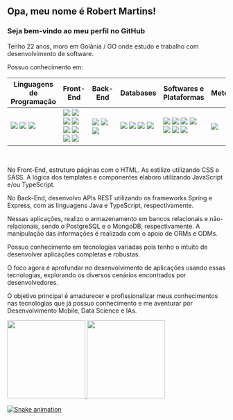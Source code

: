 ## Opa, meu nome é Robert Martins!
### Seja bem-vindo ao meu perfil no GitHub

Tenho 22 anos, moro em Goiânia / GO onde estudo e trabalho com desenvolvimento de software.

Possuo conhecimento em:

| Linguagens de Programação | Front-End | Back-End | Databases | Softwares e Plataformas | Metodologias |
| ------ | ------ | ------ | ------ | ------ | ------ |
| <img src="https://img.shields.io/badge/JavaScript-F7DF1E?style=for-the-badge&logo=javascript&logoColor=black"/> <img src="https://img.shields.io/badge/TypeScript-007ACC?style=for-the-badge&logo=typescript&logoColor=white" /> <img src="https://img.shields.io/badge/Java-ED8B00?style=for-the-badge&logo=java&logoColor=white" /> | <img src="https://img.shields.io/badge/HTML5-E34F26?style=for-the-badge&logo=html5&logoColor=white" /> <img src="https://img.shields.io/badge/CSS3-1572B6?style=for-the-badge&logo=css3&logoColor=white"/> <img src="https://img.shields.io/badge/Sass-CC6699?style=for-the-badge&logo=sass&logoColor=white"/> <img src="https://img.shields.io/badge/jQuery-0769AD?style=for-the-badge&logo=jquery&logoColor=white" /> <img src="https://img.shields.io/badge/Angular-DD0031?style=for-the-badge&logo=angular&logoColor=white"/> <img src="https://img.shields.io/badge/Material--UI-0081CB?style=for-the-badge&logo=material-ui&logoColor=white" /> <img src="https://img.shields.io/badge/React-20232A?style=for-the-badge&logo=react&logoColor=61DAFB" /> <img src="https://img.shields.io/badge/React_Native-20232A?style=for-the-badge&logo=react&logoColor=61DAFB"/> | <img src="https://img.shields.io/badge/Spring-6DB33F?style=for-the-badge&logo=spring&logoColor=white" /> <img src="https://img.shields.io/badge/Node.js-43853D?style=for-the-badge&logo=node.js&logoColor=white" /> <img src="https://img.shields.io/badge/Express.js-404D59?style=for-the-badge" />  | <img src="https://img.shields.io/badge/PostgreSQL-316192?style=for-the-badge&logo=postgresql&logoColor=white" /> <img src="https://img.shields.io/badge/MongoDB-4EA94B?style=for-the-badge&logo=mongodb&logoColor=white"/> <img src="https://img.shields.io/badge/Hibernate-59666C?style=for-the-badge&logo=Hibernate&logoColor=white"/> <img src="https://img.shields.io/badge/Sequelize-52B0E7?style=for-the-badge&logo=Sequelize&logoColor=white"/> | <img src="https://img.shields.io/badge/Visual_Studio_Code-0078D4?style=for-the-badge&logo=visual%20studio%20code&logoColor=white"/> <img src="https://img.shields.io/badge/Amazon_AWS-232F3E?style=for-the-badge&logo=amazon-aws&logoColor=white"/> <img src="https://img.shields.io/badge/Heroku-430098?style=for-the-badge&logo=heroku&logoColor=white"/> <img src="https://img.shields.io/badge/Twilio-F22F46?style=for-the-badge&logo=Twilio&logoColor=white"/> <img src="https://img.shields.io/badge/IntelliJ_IDEA-000000.svg?style=for-the-badge&logo=intellij-idea&logoColor=white" /> <img src="https://img.shields.io/badge/Notion-000000?style=for-the-badge&logo=notion&logoColor=white" /> <img src="https://img.shields.io/badge/Trello-0052CC?style=for-the-badge&logo=trello&logoColor=white"/> | <img src="https://img.shields.io/badge/Scrum-0052CC?style=for-the-badge&logo=scrum&logoColor=white"/> |

<br/>

No Front-End, estruturo páginas com o HTML. As estilizo utilizando CSS e SASS. A lógica dos templates e componentes elaboro utilizando JavaScript e/ou TypeScript.

No Back-End, desenvolvo APIs REST utilizando os frameworks Spring e Express, com as linguagens Java e TypeScript, respectivamente.

Nessas aplicações, realizo o armazenamento em bancos relacionais e não-relacionais, sendo o PostgreSQL e o MongoDB, respectivamente. A manipulação das informações é realizada com o apoio de ORMs e ODMs.

Possuo conhecimento em tecnologias variadas pois tenho o intuito de desenvolver aplicações completas e robustas.

O foco agora é aprofundar no desenvolvimento de aplicações usando essas tecnologias, explorando os diversos cenários encontrados por desenvolvedores.

O objetivo principal é amadurecer e profissionalizar meus conhecimentos nas tecnologias que já possuo conhecimento e me aventurar por Desenvolvimento Mobile, Data Science e IAs.

<div>
  <a href="https://github.com/Robert-Martins">
  <img height="180em" src="https://github-readme-stats.vercel.app/api/top-langs/?username=Robert-Martins&layout=compact&langs_count=7&theme=dracula"/>
  <img height="180em" src="https://github-readme-stats.vercel.app/api?username=Robert-Martins&show_icons=true&theme=dracula&include_all_commits=true&count_private=true"/>
</div>


![Snake animation](https://github.com/Robert-Martins/Robert-Martins/blob/output/github-contribution-grid-snake.svg)
